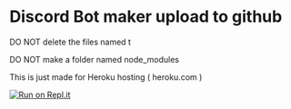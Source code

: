 # Discord Bot maker upload to github

DO NOT delete the files named t

DO NOT make a folder named node_modules

This is just made for Heroku hosting ( heroku.com )

[![Run on Repl.it](https://repl.it/badge/github/Searchcat37/Discord-Bot-maker-upload-to-github-template-moded-Heroku)](https://repl.it/github/Searchcat37/Discord-Bot-maker-upload-to-github-template-moded-Heroku)